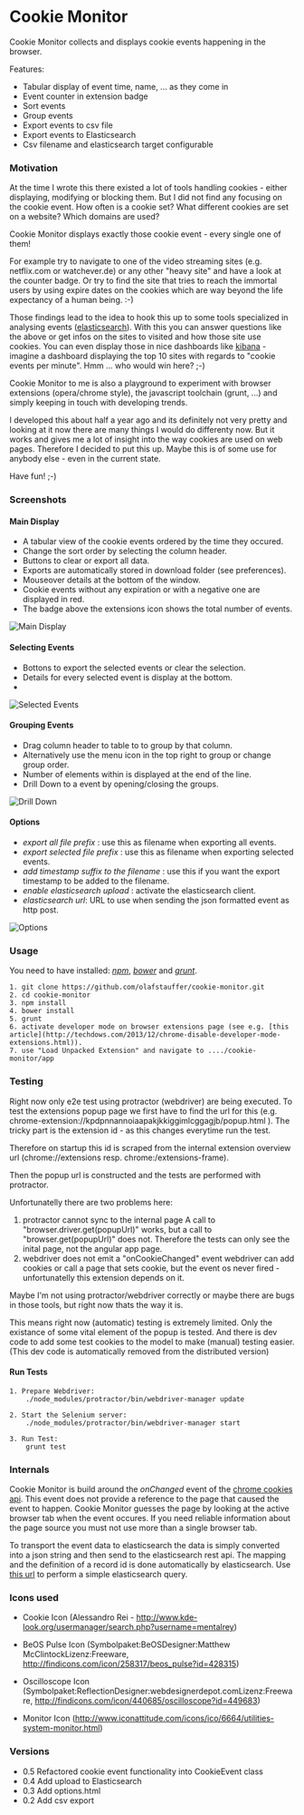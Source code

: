 # Cookie Monitor

Cookie Monitor collects and displays cookie events happening in the browser.

Features:

  * Tabular display of event time, name, ... as they come in
  * Event counter in extension badge
  * Sort events
  * Group events
  * Export events to csv file
  * Export events to Elasticsearch
  * Csv filename and elasticsearch target configurable

### Motivation

At the time I wrote this there existed a lot of tools handling cookies - either displaying, modifying or blocking them. But I did not find any focusing on the cookie event. How often is a cookie set? What different cookies are set on a website? Which domains are used?

Cookie Monitor displays exactly those cookie event - every single one of them!

For example try to navigate to one of the video streaming sites (e.g. netflix.com or watchever.de) or any other "heavy site" and have a look at the counter badge. Or try to find the site that tries to reach the immortal users by using expire dates on the cookies which are way beyond the life expectancy of a human being.  :-)

Those findings lead to the idea to hook this up to some tools specialized in analysing events ([elasticsearch](http://www.elasticsearch.org)). With this you can answer questions like the above or get infos on the sites to visited and how those site use cookies. You can even display those in nice dashboards like [kibana](http://www.elasticsearch.org/overview/kibana/) - imagine a dashboard displaying the top 10 sites with regards to "cookie events per minute". Hmm ... who would win here? ;-)



Cookie Monitor to me is also a playground to experiment with browser extensions (opera/chrome style), the javascript toolchain (grunt, ...) and simply keeping in touch with developing trends.


I developed this about half a year ago and its definitely not very pretty and looking at it now there are many things I would do differenty now. But it works and gives me a lot of insight into the way cookies are used on web pages. Therefore I decided to put this up. Maybe this is of some use for anybody else - even in the current state.

Have fun!  ;-)


### Screenshots

#### Main Display

  * A tabular view of the cookie events ordered by the time they occured. 
  * Change the sort order by selecting the column header.
  * Buttons to clear or export all data. 
  * Exports are automatically stored in download folder (see preferences).
  * Mouseover details at the bottom of the window.
  * Cookie events without any expiration or with a negative one are displayed in red.
  * The badge above the extensions icon shows the total number of events.

![Main Display](./screenshots/screenshot-main.png "Main Display")

#### Selecting Events

  * Bottons to export the selected events or clear the selection.
  * Details for every selected event is display at the bottom.
  * 
![Selected Events](./screenshots/screenshot-selected.png "Selected Events")

#### Grouping Events
  * Drag column header to table to to group by that column.
  * Alternatively use the menu icon in the top right to group or change group order.
  * Number of elements within is displayed at the end of the line.
  * Drill Down to a event by opening/closing the groups.
  
![Drill Down](./screenshots/screenshot-drill-down.png "Drill Down")


#### Options
  * _export all file prefix_ : use this as filename when exporting all events.
  * _export selected file prefix_ : use this as filename when exporting selected events.
  * _add timestamp suffix to the filename_ : use this if you want the export timestamp to be added to the filename.
  * _enable elasticsearch upload_ : activate the elasticsearch client.
  * _elasticsearch url_: URL to use when sending the json formatted event as http post.
  
![Options](./screenshots/screenshot-options.png "Options")




### Usage

You need to have installed: _[npm](http://www.nodejs.org)_, _[bower](http://bower.io)_ and _[grunt](http://gruntjs.com)_.

    1. git clone https://github.com/olafstauffer/cookie-monitor.git 
    2. cd cookie-monitor 
    3. npm install 
    4. bower install 
    5. grunt 
    6. activate developer mode on browser extensions page (see e.g. [this article](http://techdows.com/2013/12/chrome-disable-developer-mode-extensions.html)). 
    7. use "Load Unpacked Extension" and navigate to ..../cookie-monitor/app
  





### Testing

Right now only e2e test using protractor (webdriver) are being executed.
To test the extensions popup page we first have to find the url for this
(e.g. chrome-extension://kpdpnnannoiaapakjkkiggimlcggagjb/popup.html ).
The tricky part is the extension id - as this changes everytime run the 
test. 

Therefore on startup this id is scraped from the internal extension
overview url (chrome://extensions resp. chrome:/extensions-frame).

Then the popup url is constructed and the tests are performed with
protractor.

Unfortunatelly there are two problems here:

1. protractor cannot sync to the internal page
   A call to "browser.driver.get(popupUrl)" works, but a call to "browser.get(popupUrl)" does not. Therefore the tests can only see the inital page, not
   the angular app page.
2. webdriver does not emit a "onCookieChanged" event
   webdriver can add cookies or call a page that sets cookie, but the event
   os never fired - unfortunatelly this extension depends on it.

Maybe I'm not using protractor/webdriver correctly or maybe there are bugs in
those tools, but right now thats the way it is.



This means right now (automatic) testing is extremely limited. Only the
existance of some vital element of the popup is tested. And there is dev code 
to add some test cookies to the model to make (manual) testing easier.
(This dev code is automatically removed from the distributed version)

#### Run Tests

    1. Prepare Webdriver:
        ./node_modules/protractor/bin/webdriver-manager update

    2. Start the Selenium server:
        ./node_modules/protractor/bin/webdriver-manager start

    3. Run Test:
        grunt test



### Internals

Cookie Monitor is build around the _onChanged_ event of the [chrome cookies api](http://developer.chrome.com/extensions/cookies.html). This event does not provide a reference to the page that caused the event to happen. Cookie Monitor guesses the page by looking at the active browser tab when the event occures. If you need reliable information about the page source you must not use more than a single browser tab.

To transport the event data to elasticsearch the data is simply converted into a json string and then send to the elasticsearch rest api. The mapping and the definition of a record id is done automatically by elasticsearch. 
Use [this url](http://localhost:9200/browserdata/cookie/_search?pretty=1) to perform a simple elasticsearch query.


### Icons used

* Cookie Icon (Alessandro Rei - http://www.kde-look.org/usermanager/search.php?username=mentalrey)

* BeOS Pulse Icon (Symbolpaket:BeOSDesigner:Matthew McClintockLizenz:Freeware, http://findicons.com/icon/258317/beos_pulse?id=428315)

* Oscilloscope Icon (Symbolpaket:ReflectionDesigner:webdesignerdepot.comLizenz:Freeware, http://findicons.com/icon/440685/oscilloscope?id=449683)

* Monitor Icon (http://www.iconattitude.com/icons/ico/6664/utilities-system-monitor.html)


### Versions

 * 0.5 Refactored cookie event functionality into CookieEvent class 
 * 0.4 Add upload to Elasticsearch
 * 0.3 Add options.html
 * 0.2 Add csv export